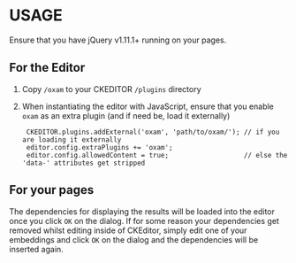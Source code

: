 # USAGE

Ensure that you have jQuery v1.11.1+ running on your pages.

## For the Editor
1. Copy `/oxam` to your CKEDITOR `/plugins` directory

2. When instantiating the editor with JavaScript, ensure that you enable
   `oxam` as an extra plugin (and if need be, load it externally)

        CKEDITOR.plugins.addExternal('oxam', 'path/to/oxam/'); // if you are loading it externally
        editor.config.extraPlugins += 'oxam';
        editor.config.allowedContent = true;                   // else the 'data-' attributes get stripped

## For your pages
The dependencies for displaying the results will be loaded into the editor once you click `OK` on the dialog.
If for some reason your dependencies get removed whilst editing inside of CKEditor,
simply edit one of your embeddings and click `OK` on the dialog and the dependencies will be inserted again.
